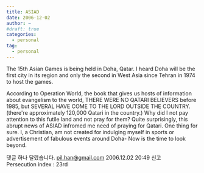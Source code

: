 ```yaml
---
title: ASIAD
date: 2006-12-02
author: ~
#draft: true
categories:
  - personal
tag:
  - personal
---
```






The 15th Asian Games is being held in Doha, Qatar. I heard Doha will be the first city in its region and only the second in West Asia since Tehran in 1974 to host the games. 

According to Operation World, the book that gives us hosts of information about evangelism to the world, THERE WERE NO QATARI BELIEVERS before 1985, but SEVERAL HAVE COME TO THE LORD OUTSIDE THE COUNTRY. (there're approximately 120,000 Qatari in the country.) Why did I not pay attention to this futile land and not pray for them? Quite surprisingly, this abrupt news of ASIAD infromed me need of praying for Qatari. One thing for sure. I, a Christian, am not created for indulging myself in sports or advertisement of fabulous events around Doha- Now is the time to look beyond.



 댓글 하나 달렸습니다.
pil.han@gmail.com 2006.12.02 20:49 신고   
Persecution index : 23rd




